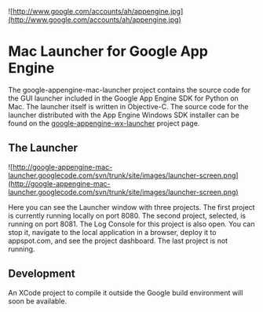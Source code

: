 ![http://www.google.com/accounts/ah/appengine.jpg](http://www.google.com/accounts/ah/appengine.jpg)

# Mac Launcher for Google App Engine #

The google-appengine-mac-launcher project contains the source code for the GUI launcher included in the Google App Engine SDK for Python on Mac.  The launcher itself is written in Objective-C.  The source code for the launcher distributed with the App Engine Windows SDK installer can be found on the [google-appengine-wx-launcher](https://github.com/rabimba/google-appengine-wx-launcher) project page.

## The Launcher ##

![http://google-appengine-mac-launcher.googlecode.com/svn/trunk/site/images/launcher-screen.png](http://google-appengine-mac-launcher.googlecode.com/svn/trunk/site/images/launcher-screen.png)

Here you can see the Launcher window with three projects.  The first project is currently running locally on port 8080.  The second project, selected, is running on port 8081.  The Log Console for this project is also open.  You can stop it, navigate to the local application in a browser, deploy it to appspot.com, and see the project dashboard.  The last project is not running.

## Development ##

An XCode project to compile it outside the Google build environment will soon be available.
